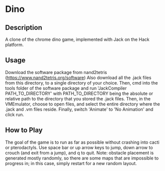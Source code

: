 # Dino

## Description
A clone of the chrome dino game, implemented with Jack on the Hack platform.

## Usage
Download the software package from nand2tetris (https://www.nand2tetris.org/software)
Also download all the .jack files from this directory, to a single directory of your choice. Then, cmd into the tools folder of the software package and run 'JackCompiler PATH_TO_DIRECTORY'
with PATH_TO_DIRECTORY being the absolute or relative path to the directory that you stored the .jack files. Then, in the VMEmulator, choose to open files, and select the entire directory where the .jack and .vm files reside. Finally, switch 'Animate' to 'No Animation' and click run.

## How to Play
The goal of the game is to run as far as possible without crashing into cacti or pterodactyls. Use space bar or up arrow keys to jump, down arrow to crouch (and exit from a jump), and q to quit.
Note: obstacle placement is generated mostly randomly, so there are some maps that are impossible to progress in; in this case, simply restart for a new random layout.
